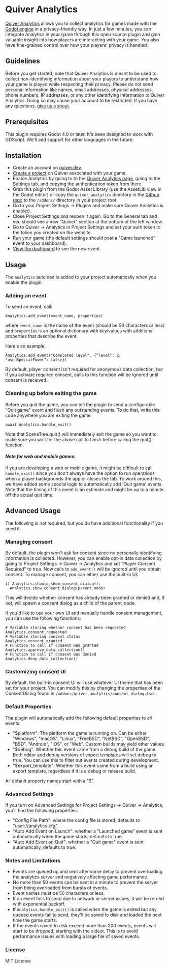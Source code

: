 # Quiver Analytics
[Quiver Analytics](https://quiver.dev/analytics/) allows you to collect analytics for games made with the [Godot engine](https://godotengine.org) in a privacy-friendly way. In just a few minutes, you can integrate Analytics in your game through this open source plugin and gain valuable insight into how players are interacting with your game. You also have fine-grained control over how your players' privacy is handled.

## Guidelines
Before you get started, note that Quiver Analytics is meant to be used to collect non-identifying information about your players to understand how your game is played while respecting their privacy. Please do not send personal information like names, email addresses, physical addresses, phone numbers, IP addresses, or any other identifying information to Quiver Analytics. Doing so may cause your account to be restricted. If you have any questions, [give us a shout](https:/quiver.dev/contact/).

## Prerequisites
This plugin requires Godot 4.0 or later. It's been designed to work with GDScript. We'll add support for other languages in the future.

## Installation
* Create an account on [quiver.dev](https://quiver.dev).
* [Create a project](https://quiver.dev/projects/up/) on Quiver associated with your game.
* Enable Analytics by going to to the [Quiver Analytics page](https://quiver.dev/analytics/), going to the Settings tab, and copying the authentication token from there.
* Grab this plugin from the Godot Asset Library (use the AssetLib view in the Godot editor) or copy the `quiver_analytics` directory in the [Github repo](https://github.com/quiver-dev/quiver-analytics-godot-plugin) to the `/addons/` directory in your project root.
* Go to your Project Settings -> Plugins and make sure Quiver Analytics is enabled.
* Close Project Settings and reopen it again. Go to the General tab and you should see a new "Quiver" section at the bottom of the left window.
* Go to Quiver -> Analytics in Project Settings and set your auth token to the token you created on the website.
* Run your game (the default settings should post a "Game launched" event to your dashboard).
* [View the dashboard](https://quiver.dev/analytics/) to see the new event.

## Usage
The `Analytics` autoload is added to your project automatically when you enable the plugin. 

### Adding an event
To send an event, call:

`Analytics.add_event(event_name, properties)`

where `event_name` is the name of the event (should be 50 characters or less) and `properties` is an optional dictionary with key/values with additional properties that describe the event. 

Here's an example:

`Analytics.add_event("Completed level", {"level": 2, "usedSpecialPower": false})`

By default, player consent isn't required for anonymous data collection, but if you activate required consent, calls to this function will be ignored until consent is received.

### Cleaning up before exiting the game

Before you quit the game, you can tell the plugin to send a configurable "Quit game" event and flush any outstanding events. To do that, write this code anywhere you are exiting the game:

`await Analytics.handle_exit()`

Note that SceneTree.quit() will immediately exit the game so you want to make sure you wait for the above call to finish before calling the quit() function.

#### _Note for web and mobile games:_

If you are developing a web or mobile game, it might be difficult to call `handle_exit()` since you don't always have the option to run operations when a player backgrounds the app or closes the tab. To work around this, we have added some special logic to automatically add 'Quit game' events. Note that the timing of this event is an estimate and might be up to a minute off the actual quit time. 

## Advanced Usage
The following is not required, but you do have additional functionality if you need it.

### Managing consent

By default, the plugin won't ask for consent since no personally identifying information is collected. However, you can enable opt-in data collection by going to Project Settings -> Quiver -> Analytics and set "Player Consent Required" to true. Now calls to `add_event()` will be ignored until you obtain consent. To manage consent, you can either use the built-in UI:

	if Analytics.should_show_consent_dialog():
	  Analytics.show_consent_dialog(parent_node)

 This will decide whether consent has already been granted or denied and, if not, will spawn a consent dialog as a child of the parent_node.

If you'd like to use your own UI and manually handle consent management, you can use the following functions:

	# Variable storing whether consent has been requested
	Analytics.consent_requested
	# Variable storing consent status
	Analytics.consent_granted
	# Function to call if consent was granted
	Analytics.approve_data_collection()
	# Function to call if consent was denied
	Analytics.deny_data_collection()

### Customizing consent UI
By default, the built-in consent UI will use whatever UI theme that has been set for your project. You can modify this by changing the properties of the ConsentDialog found in `/addons/quiver_analytics/consent_dialog.tscn`.

### Default Properties

The plugin will automatically add the following default properties to all events:
	
* "$platform": The platform the game is running on. Can be either "Windows", "macOS", "Linux", "FreeBSD", "NetBSD", "OpenBSD", "BSD", "Android", "iOS", or "Web". Custom builds may yield other values.
* "$debug": Whether this event came from a debug build of the game. Both editor and debug versions of export templates will set debug to true. You can use this to filter out events created during development.
* "$export_template": Whether this event came from a build using an export template, regardless if it is a debug or release build.

All default property names start with a "$".

### Advanced Settings
If you turn on Advanced Settings for Project Settings -> Quiver -> Analytics, you'll find the following properties:

* "Config File Path": where the config file is stored, defaults to "user://analytics.cfg".
* "Auto Add Event on Launch": whether a "Launched game" event is sent automatically when the game starts, defaults to true.
* "Auto Add Event on Quit": whether a "Quit game" event is sent automatically, defaults to true.

### Notes and Limitations

* Events are queued up and sent after some delay to prevent overloading the analytics server and negatively affecting game performance.
* No more than 50 events can be sent in a minute to prevent the server from being overloaded from bursts of events.
* Event names must be 50 characters or less.
* If an event fails to send due to network or server issues, it will be retried with exponential backoff.
* If `Analytics.handle_exit()` is called when the game is exited but any queued events fail to send, they'll be saved to disk and loaded the next time the game starts.
* If the events saved to disk exceed more than 200 events, events will start to be dropped, starting with the oldest. This is to avoid performance issues with loading a large file of saved events.

### License

MIT License
